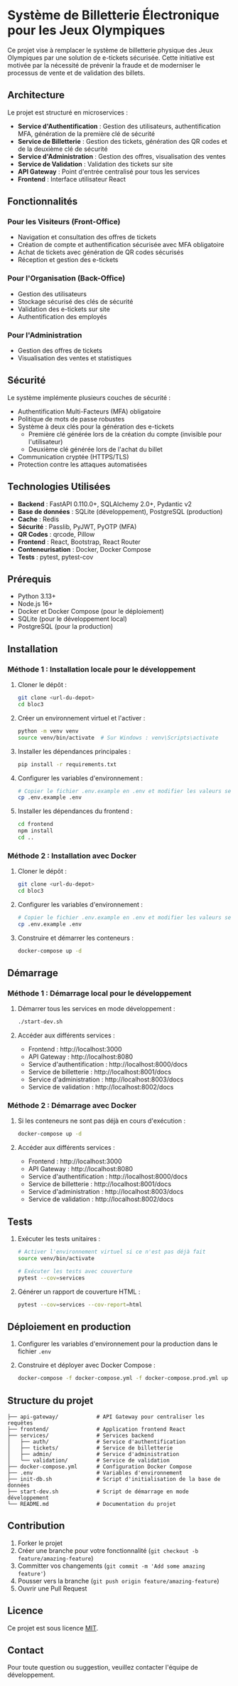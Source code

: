 # Système de Billetterie Électronique pour les Jeux Olympiques

Ce projet vise à remplacer le système de billetterie physique des Jeux Olympiques par une solution de e-tickets sécurisée. Cette initiative est motivée par la nécessité de prévenir la fraude et de moderniser le processus de vente et de validation des billets.

## Architecture

Le projet est structuré en microservices :

- **Service d'Authentification** : Gestion des utilisateurs, authentification MFA, génération de la première clé de sécurité
- **Service de Billetterie** : Gestion des tickets, génération des QR codes et de la deuxième clé de sécurité
- **Service d'Administration** : Gestion des offres, visualisation des ventes
- **Service de Validation** : Validation des tickets sur site
- **API Gateway** : Point d'entrée centralisé pour tous les services
- **Frontend** : Interface utilisateur React

## Fonctionnalités

### Pour les Visiteurs (Front-Office)
- Navigation et consultation des offres de tickets
- Création de compte et authentification sécurisée avec MFA obligatoire
- Achat de tickets avec génération de QR codes sécurisés
- Réception et gestion des e-tickets

### Pour l'Organisation (Back-Office)
- Gestion des utilisateurs
- Stockage sécurisé des clés de sécurité
- Validation des e-tickets sur site
- Authentification des employés

### Pour l'Administration
- Gestion des offres de tickets
- Visualisation des ventes et statistiques

## Sécurité

Le système implémente plusieurs couches de sécurité :
- Authentification Multi-Facteurs (MFA) obligatoire
- Politique de mots de passe robustes
- Système à deux clés pour la génération des e-tickets
  - Première clé générée lors de la création du compte (invisible pour l'utilisateur)
  - Deuxième clé générée lors de l'achat du billet
- Communication cryptée (HTTPS/TLS)
- Protection contre les attaques automatisées

## Technologies Utilisées

- **Backend** : FastAPI 0.110.0+, SQLAlchemy 2.0+, Pydantic v2
- **Base de données** : SQLite (développement), PostgreSQL (production)
- **Cache** : Redis
- **Sécurité** : Passlib, PyJWT, PyOTP (MFA)
- **QR Codes** : qrcode, Pillow
- **Frontend** : React, Bootstrap, React Router
- **Conteneurisation** : Docker, Docker Compose
- **Tests** : pytest, pytest-cov

## Prérequis

- Python 3.13+
- Node.js 16+
- Docker et Docker Compose (pour le déploiement)
- SQLite (pour le développement local)
- PostgreSQL (pour la production)

## Installation

### Méthode 1 : Installation locale pour le développement

1. Cloner le dépôt :
   ```bash
   git clone <url-du-depot>
   cd bloc3
   ```

2. Créer un environnement virtuel et l'activer :
   ```bash
   python -m venv venv
   source venv/bin/activate  # Sur Windows : venv\Scripts\activate
   ```

3. Installer les dépendances principales :
   ```bash
   pip install -r requirements.txt
   ```

4. Configurer les variables d'environnement :
   ```bash
   # Copier le fichier .env.example en .env et modifier les valeurs selon votre environnement
   cp .env.example .env
   ```

5. Installer les dépendances du frontend :
   ```bash
   cd frontend
   npm install
   cd ..
   ```

### Méthode 2 : Installation avec Docker

1. Cloner le dépôt :
   ```bash
   git clone <url-du-depot>
   cd bloc3
   ```

2. Configurer les variables d'environnement :
   ```bash
   # Copier le fichier .env.example en .env et modifier les valeurs selon votre environnement
   cp .env.example .env
   ```

3. Construire et démarrer les conteneurs :
   ```bash
   docker-compose up -d
   ```

## Démarrage

### Méthode 1 : Démarrage local pour le développement

1. Démarrer tous les services en mode développement :
   ```bash
   ./start-dev.sh
   ```

2. Accéder aux différents services :
   - Frontend : http://localhost:3000
   - API Gateway : http://localhost:8080
   - Service d'authentification : http://localhost:8000/docs
   - Service de billetterie : http://localhost:8001/docs
   - Service d'administration : http://localhost:8003/docs
   - Service de validation : http://localhost:8002/docs

### Méthode 2 : Démarrage avec Docker

1. Si les conteneurs ne sont pas déjà en cours d'exécution :
   ```bash
   docker-compose up -d
   ```

2. Accéder aux différents services :
   - Frontend : http://localhost:3000
   - API Gateway : http://localhost:8080
   - Service d'authentification : http://localhost:8000/docs
   - Service de billetterie : http://localhost:8001/docs
   - Service d'administration : http://localhost:8003/docs
   - Service de validation : http://localhost:8002/docs

## Tests

1. Exécuter les tests unitaires :
   ```bash
   # Activer l'environnement virtuel si ce n'est pas déjà fait
   source venv/bin/activate
   
   # Exécuter les tests avec couverture
   pytest --cov=services
   ```

2. Générer un rapport de couverture HTML :
   ```bash
   pytest --cov=services --cov-report=html
   ```

## Déploiement en production

1. Configurer les variables d'environnement pour la production dans le fichier `.env`

2. Construire et déployer avec Docker Compose :
   ```bash
   docker-compose -f docker-compose.yml -f docker-compose.prod.yml up -d
   ```

## Structure du projet

```
├── api-gateway/            # API Gateway pour centraliser les requêtes
├── frontend/               # Application frontend React
├── services/               # Services backend
│   ├── auth/               # Service d'authentification
│   ├── tickets/            # Service de billetterie
│   ├── admin/              # Service d'administration
│   └── validation/         # Service de validation
├── docker-compose.yml      # Configuration Docker Compose
├── .env                    # Variables d'environnement
├── init-db.sh              # Script d'initialisation de la base de données
├── start-dev.sh            # Script de démarrage en mode développement
└── README.md               # Documentation du projet
```

## Contribution

1. Forker le projet
2. Créer une branche pour votre fonctionnalité (`git checkout -b feature/amazing-feature`)
3. Committer vos changements (`git commit -m 'Add some amazing feature'`)
4. Pousser vers la branche (`git push origin feature/amazing-feature`)
5. Ouvrir une Pull Request

## Licence

Ce projet est sous licence [MIT](LICENSE).

## Contact

Pour toute question ou suggestion, veuillez contacter l'équipe de développement.
